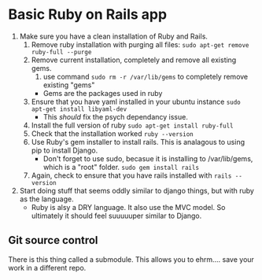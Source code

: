 # Basic Ruby on Rails app

1. Make sure you have a clean installation of Ruby and Rails.
    1. Remove ruby installation with purging all files:
        `sudo apt-get remove ruby-full --purge`
    1. Remove current installation, completely and remove all existing gems.
        1. use command `sudo rm -r /var/lib/gems` to completely remove existing "gems"
        - Gems are the packages used in ruby
    1. Ensure that you have yaml installed in your ubuntu instance
        `sudo apt-get install libyaml-dev`
        - This *should* fix the psych dependancy issue.
    1. Install the full version of ruby
        `sudo apt-get install ruby-full`
    1. Check that the installation worked
        `ruby --version`
    1. Use Ruby's gem installer to install rails. This is analagous to using pip to install Django.
        - Don't forget to use sudo, becasue it is installing to /var/lib/gems, which is a "root" folder.
        `sudo gem install rails`
    1. Again, check to ensure that you have rails installed with `rails --version`
1. Start doing stuff that seems oddly similar to django things, but with ruby as the language. 
    - Ruby is alsy a DRY language. It also use the MVC model. So ultimately it should feel suuuuuper similar to Django. 

## Git source control
There is this thing called a submodule. This allows you to ehrm.... save your work in a different repo.